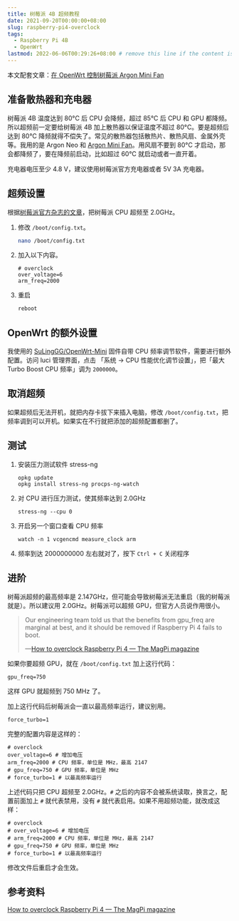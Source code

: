 ```yaml
---
title: 树莓派 4B 超频教程
date: 2021-09-20T00:00:00+08:00
slug: raspberry-pi4-overclock
tags:
  - Raspberry Pi 4B
  - OpenWrt
lastmod: 2022-06-06T00:29:26+08:00 # remove this line if the content is actually changed
---
```


本文配套文章：[在 OpenWrt 控制树莓派 Argon Mini Fan](/zh-cn/post/2021/09/15/openwrt-argon-mini-fan/)

## 准备散热器和充电器

树莓派 4B 温度达到 80°C 后 CPU 会降频，超过 85°C 后 CPU 和 GPU 都降频。所以超频前一定要给树莓派 4B 加上散热器以保证温度不超过 80°C。要是超频后达到 80°C 降频就得不偿失了。常见的散热器包括散热片、散热风扇、金属外壳等。我用的是 Argon Neo 和 [Argon Mini Fan](/zh-cn/post/2021/09/15/openwrt-argon-mini-fan/)。用风扇不要到 80°C 才启动，那会都降频了，要在降频前启动，比如超过 60°C 就启动或者一直开着。

充电器电压至少 4.8 V，建议使用树莓派官方充电器或者 5V 3A 充电器。

## 超频设置

根据[树莓派官方杂志的文章](https://magpi.raspberrypi.org/articles/how-to-overclock-raspberry-pi-4)，把树莓派 CPU 超频至 2.0GHz。

1. 修改 `/boot/config.txt`。

    ```bash
    nano /boot/config.txt
    ```

1. 加入以下内容。

    ```
    # overclock
    over_voltage=6
    arm_freq=2000
    ```
    
1. 重启

    ```bash
    reboot
    ```

## OpenWrt 的额外设置

我使用的 [SuLingGG/OpenWrt-Mini](https://github.com/SuLingGG/OpenWrt-Mini) 固件自带 CPU 频率调节软件，需要进行额外配置。访问 luci 管理界面，点击 「系统 -> CPU 性能优化调节设置」，把「最大 Turbo Boost CPU 频率」调为 `2000000`。

## 取消超频

如果超频后无法开机，就把内存卡拔下来插入电脑，修改 `/boot/config.txt`，把频率调到可以开机。如果实在不行就把添加的超频配置都删了。

## 测试

1. 安装压力测试软件 stress-ng 

    ```
    opkg update
    opkg install stress-ng procps-ng-watch
    ```

1. 对 CPU 进行压力测试，使其频率达到 2.0GHz

    ```
    stress-ng --cpu 0
    ```
    
1. 开启另一个窗口查看 CPU 频率

    ```
    watch -n 1 vcgencmd measure_clock arm
    ```

1. 频率到达 2000000000 左右就对了，按下 `Ctrl + C` 关闭程序

## 进阶

树莓派超频的最高频率是 2.147GHz，但可能会导致树莓派无法重启（我的树莓派就是）。所以建议用 2.0GHz。树莓派可以超频 GPU，但官方人员说作用很小。

> Our engineering team told us that the benefits from gpu_freq are marginal at best, and it should be removed if Raspberry Pi 4 fails to boot.
>
> —[How to overclock Raspberry Pi 4 — The MagPi magazine](https://magpi.raspberrypi.org/articles/how-to-overclock-raspberry-pi-4)

如果你要超频 GPU，就在 `/boot/config.txt` 加上这行代码：

```
gpu_freq=750
```

这样 GPU 就超频到 750 MHz 了。

加上这行代码后树莓派会一直以最高频率运行，建议别用。

```
force_turbo=1
```

完整的配置内容是这样的：

```
# overclock
over_voltage=6 # 增加电压
arm_freq=2000 # CPU 频率，单位是 MHz，最高 2147
# gpu_freq=750 # GPU 频率，单位是 MHz
# force_turbo=1 # 以最高频率运行
```

上述代码只把 CPU 超频至 2.0GHz。`#` 之后的内容不会被系统读取，换言之，配置前面加上 `#` 就代表禁用，没有 `#` 就代表启用。如果不用超频功能，就改成这样：

```
# overclock
# over_voltage=6 # 增加电压
# arm_freq=2000 # CPU 频率，单位是 MHz，最高 2147
# gpu_freq=750 # GPU 频率，单位是 MHz
# force_turbo=1 # 以最高频率运行
```

修改文件后重启才会生效。

## 参考资料

[How to overclock Raspberry Pi 4 — The MagPi magazine](https://magpi.raspberrypi.org/articles/how-to-overclock-raspberry-pi-4)
